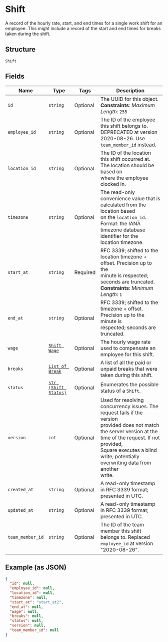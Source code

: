 
# Shift

A record of the hourly rate, start, and end times for a single work shift
for an employee. This might include a record of the start and end times for breaks
taken during the shift.

## Structure

`Shift`

## Fields

| Name | Type | Tags | Description |
|  --- | --- | --- | --- |
| `id` | `string` | Optional | The UUID for this object.<br>**Constraints**: *Maximum Length*: `255` |
| `employee_id` | `string` | Optional | The ID of the employee this shift belongs to. DEPRECATED at version 2020-08-26. Use `team_member_id` instead. |
| `location_id` | `string` | Optional | The ID of the location this shift occurred at. The location should be based on<br>where the employee clocked in. |
| `timezone` | `string` | Optional | The read-only convenience value that is calculated from the location based<br>on the `location_id`. Format: the IANA timezone database identifier for the<br>location timezone. |
| `start_at` | `string` | Required | RFC 3339; shifted to the location timezone + offset. Precision up to the<br>minute is respected; seconds are truncated.<br>**Constraints**: *Minimum Length*: `1` |
| `end_at` | `string` | Optional | RFC 3339; shifted to the timezone + offset. Precision up to the minute is<br>respected; seconds are truncated. |
| `wage` | [`Shift Wage`](../../doc/models/shift-wage.md) | Optional | The hourly wage rate used to compensate an employee for this shift. |
| `breaks` | [`List of Break`](../../doc/models/break.md) | Optional | A list of all the paid or unpaid breaks that were taken during this shift. |
| `status` | [`str (Shift Status)`](../../doc/models/shift-status.md) | Optional | Enumerates the possible status of a `Shift`. |
| `version` | `int` | Optional | Used for resolving concurrency issues. The request fails if the version<br>provided does not match the server version at the time of the request. If not provided,<br>Square executes a blind write; potentially overwriting data from another<br>write. |
| `created_at` | `string` | Optional | A read-only timestamp in RFC 3339 format; presented in UTC. |
| `updated_at` | `string` | Optional | A read-only timestamp in RFC 3339 format; presented in UTC. |
| `team_member_id` | `string` | Optional | The ID of the team member this shift belongs to. Replaced `employee_id` at version "2020-08-26". |

## Example (as JSON)

```json
{
  "id": null,
  "employee_id": null,
  "location_id": null,
  "timezone": null,
  "start_at": "start_at2",
  "end_at": null,
  "wage": null,
  "breaks": null,
  "status": null,
  "version": null,
  "team_member_id": null
}
```

